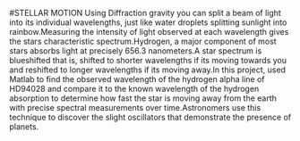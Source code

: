 #STELLAR MOTION
    Using Diffraction gravity you can split a beam of light into its individual wavelengths, just like water droplets splitting sunlight into rainbow.Measuring the intensity of light observed at each wavelength gives the stars characteristic spectrum.Hydrogen, a major component of most stars absorbs light at precisely 656.3 nanometers.A star spectrum is blueshifted that is, shifted to shorter wavelengths if its moving towards you and reshifted to longer wavelengths if its moving away.In this project, used Matlab to find the observed wavelength of the hydrogen alpha line of HD94028 and compare it to the known wavelength of the hydrogen absorption to determine how fast the star is moving away from the earth with precise spectral measurements over time.Astronomers use this technique to discover the slight oscillators that demonstrate the presence of planets.
